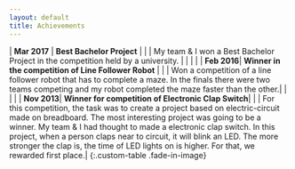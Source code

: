 ```yaml
---
layout: default
title: Achievements
---
```

| **Mar 2017** | **Best Bachelor Project** |
| | My team & I won a Best Bachelor Project in the competition held by a university. |
| | |
| **Feb 2016**| **Winner in the competition of Line Follower Robot**  |
| | Won a competition of a line follower robot that has to complete a maze. In the finals there were two teams competing and my robot completed the maze faster than the other.|
| | |
| **Nov 2013**| **Winner for competition of Electronic Clap Switch**|
| | For this competition, the task was to create a project based on electric-circuit made on breadboard. The most interesting project was going to be a winner. My team & I had thought to made a electronic clap switch. In this project, when a person claps near to circuit, it will blink an LED. The more stronger the clap is, the time of LED lights on is higher. For that, we rewarded first place.|
{:.custom-table .fade-in-image}
